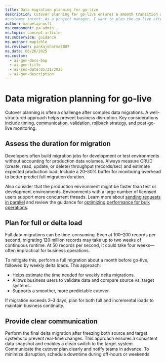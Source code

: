 ```yaml
---
title: Data migration planning for go-live
description: Cutover planning for go-live ensures a smooth transition after data migration. Discover how to estimate migration time, manage delta loads, and notify teams.
#customer intent: As a project manager, I want to plan the go-live after data migration so that the transition is smooth and business impact is minimized.
author: manuelap-msft
ms.component: pa-admin
ms.topic: concept-article
ms.subservice: guidance
ms.author: mapichle
ms.reviewer: pankajsharma2087
ms.date: 06/26/2025
ms.custom:
  - ai-gen-docs-bap
  - ai-gen-title
  - ai-seo-date:05/21/2025
  - ai-gen-description
---
```


# Data migration planning for go-live

Cutover planning is often a challenge after complex data migrations. A well-structured approach helps prevent business disruption. Key considerations include timing, communication, validation, rollback strategy, and post-go-live monitoring.

## Assess the duration for migration

Developers often build migration jobs for development or test environments without accounting for production data volumes. Always measure CRUD  (create, read, update, or delete) throughput (records/sec) and estimate expected production load. Include a 20–30% buffer for monitoring overhead to better predict full migration duration.

Also consider that the production environment might be faster than test or development environments. Environments with a large number of licensed users support more concurrent threads. Learn more about [sending requests in parallel](/power-apps/developer/data-platform/send-parallel-requests?tabs=sdk) and review the guidance for [optimizing performance for bulk operations](/power-apps/developer/data-platform/optimize-performance-create-update).

## Plan for full or delta load

Full data migrations can be time-consuming. Even at 100–200 records per second, migrating 120 million records may take up to two weeks of continuous runtime. At 50 records per second, it could take four weeks—often impractical for business operations.

To mitigate this, perform a full migration about a month before go-live, followed by weekly delta loads. This approach:

- Helps estimate the time needed for weekly delta migrations.
- Allows business users to validate data and compare source vs. target systems.
- Supports a smoother, more predictable cutover.

If migration exceeds 2–3 days, plan for both full and incremental loads to maintain business continuity.

## Provide clear communication

Perform the final delta migration after freezing both source and target systems to prevent real-time changes. This approach ensures a consistent data snapshot and enables a clean switch to the target system. Communicate the cutover plan clearly and notify teams in advance. To minimize disruption, schedule downtime during off-hours or weekends.